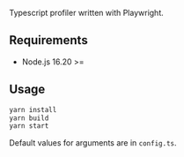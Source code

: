 Typescript profiler written with Playwright.

## Requirements
- Node.js 16.20 >=

## Usage

```bash
yarn install
yarn build
yarn start
```

Default values for arguments are in `config.ts`.